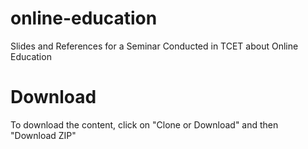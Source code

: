 # online-education
Slides and References for a Seminar Conducted in TCET about Online Education

# Download

To download the content, click on "Clone or Download" and then "Download ZIP"


